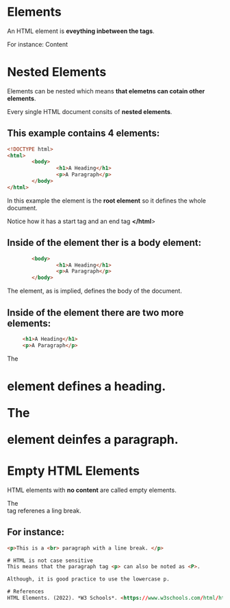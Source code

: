 # Elements 

An HTML element is **eveything inbetween the tags**. 

For instance: 
<tagname>Content</tagname> 

# Nested Elements 
Elements can be nested which means **that elemetns can cotain other elements**. 

Every single HTML document consits of **nested elements**. 

## This example contains 4 elements: 
``` html 
<!DOCTYPE html>
<html> 
        <body> 
                <h1>A Heading</h1> 
                <p>A Paragraph</p> 
        </body> 
</html> 
``` 
In this example the <html> element is the **root element** so it defines the whole document. 

Notice how it has a start tag **<html>** and an end tag **</html**> 

## Inside of the <html> element ther is a body element: 
``` html  
        <body> 
                <h1>A Heading</h1> 
                <p>A Paragraph</p> 
        </body> 
 ``` 

The <body> element, as is implied, defines the body of the document. 

## Inside of the <body> element there are two more elements: 
``` html 
     <h1>A Heading</h1> 
     <p>A Paragraph</p>  
``` 

The <h1> element defines a **heading**. 

The <p> element deinfes a **paragraph**. 

# Empty HTML Elements 
HTML elements with **no content** are called empty elements. 

The <br> tag referenes a ling break. 

## For instance: 
``` html 
<p>This is a <br> paragraph with a line break. </p> 

# HTML is not case sensitive 
This means that the paragraph tag <p> can also be noted as <P>. 

Although, it is good practice to use the lowercase p. 

# References 
HTML Elements. (2022). *W3 Schools*. <https://www.w3schools.com/html/html_elements.asp> 


